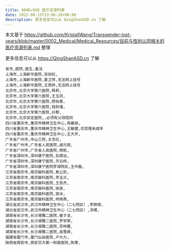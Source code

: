 ```yaml
---
title: ADHD/ASD 医疗资源列表
date: 2022-08-15T13:06:28+08:00
description: 更多信息可以从 QingShanASD.cn 了解
---
```


本文基于 <https://github.com/KristallWang/Transgender-lost-years/blob/master/0002_Medical/Medical_Resources/目前与性别认同相关的医疗资源列表.md> 整理

更多信息可以从 <https://QingShanASD.cn> 了解

```csv
省市,医院,医生,备注
上海市,上海新华医院,张劲松,
上海市,上海新华医院,夏卫萍,无法网上挂号
上海市,上海新华医院,王周烨,无法网上挂号
北京市,北京大学第六医院,杨莉,
北京市,北京大学第六医院,王玉凤,
北京市,北京大学第六医院,顾伯美,
北京市,北京大学第六医院,钱秋瑾,
北京市,北京大学第六医院,孙黎,
北京市,北京安定医院,,必须有父母陪同
四川省重庆市,重庆市精神卫生中心,冉曼丽,
四川省重庆市,重庆市精神卫生中心,王敏建,仅受理未成年
四川省重庆市,重庆市精神卫生中心,王大开,
广东省广州市,中山三院,关念红,
广东省广州市,广东省人民医院,戚元丽,
广东省广州市,广东省人民医院,杨帆,
广东省深圳市,深圳康宁医院,石顺治,
广东省深圳市,深圳康宁医院,齐云柯,
广东省深圳市,深圳康宁医院罗湖院区,王中磊,
江苏省南京市,南京脑科医院,焦公凯,
江苏省南京市,南京脑科医院,李玉兰,
江苏省南京市,南京脑科医院,王民杰,
江苏省南京市,南京脑科医院,徐良,
江苏省南京市,南京脑科医院,邹冰,
江苏省南京市,南京脑科医院,柯晓燕,
湖北省武汉市,武汉市精神卫生中心（二七院区）,李轶琛,
湖北省武汉市,武汉市精神卫生中心（二七院区）,汤珺,
湖南省长沙市,长沙湘雅二医院,崔夕龙,
湖南省长沙市,长沙湘雅二医院,罗学荣,
湖南省长沙市,长沙湘雅二医院,苏林雁,
湖南省长沙市,长沙湘雅二医院,高雪屏,
福建省厦门市,厦门仙岳医院,卢大力,
陕西省西安市,西安交大第一附属医院,陈策,
```
